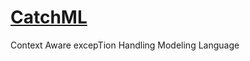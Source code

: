 # [CatchML](http://rafalimaz.github.io/CatchML)
Context Aware excepTion Handling Modeling Language


